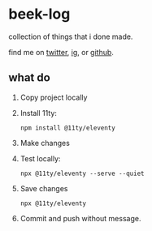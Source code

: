 # beek-log

collection of things that i done made.

find me on [twitter](https://twitter.com/bjsmithxyz), [ig](https://www.instagram.com/bjsmith.xyz/), or [github](https://github.com/bjsmithxyz/).

## what do

1. Copy project locally
1. Install 11ty:

    `npm install @11ty/eleventy`
1. Make changes
1. Test locally:

    `npx @11ty/eleventy --serve --quiet`
1. Save changes

    `npx @11ty/eleventy`
1. Commit and push without message.
